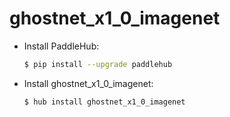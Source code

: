 # ghostnet_x1_0_imagenet
* Install PaddleHub: 

    ```bash
    $ pip install --upgrade paddlehub
    ```

* Install ghostnet_x1_0_imagenet: 

    ```bash
    $ hub install ghostnet_x1_0_imagenet
    ```
